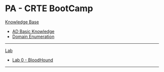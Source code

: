 # PA - CRTE BootCamp

[Knowledge Base]()

  * [AD Basic Knowledge](n01-BasicKnowledge.md)
  * [Domain Enumeration](n02-DomainEnum.md)

- - - -

[Lab]()

  * [Lab 0 - BloodHound](l00-Bloodhound.md)

- - - - 

